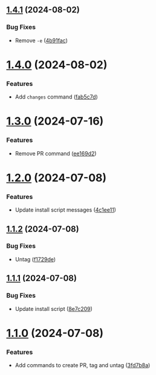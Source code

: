 ## [1.4.1](https://github.com/andrewscwei/mu/compare/v1.4.0...v1.4.1) (2024-08-02)


### Bug Fixes

* Remove `-e` ([4b91fac](https://github.com/andrewscwei/mu/commit/4b91fac6337b69b561debb2ac6abaaba637ac19f))

# [1.4.0](https://github.com/andrewscwei/mu/compare/v1.3.0...v1.4.0) (2024-08-02)


### Features

* Add `changes` command ([fab5c7d](https://github.com/andrewscwei/mu/commit/fab5c7de4c54430d76bc56f65b82247b79065481))

# [1.3.0](https://github.com/andrewscwei/mu/compare/v1.2.0...v1.3.0) (2024-07-16)


### Features

* Remove PR command ([ee169d2](https://github.com/andrewscwei/mu/commit/ee169d28d97eef2006a4abc7d32024cd0fcb50c3))

# [1.2.0](https://github.com/andrewscwei/mu/compare/v1.1.2...v1.2.0) (2024-07-08)


### Features

* Update install script messages ([4c1ee11](https://github.com/andrewscwei/mu/commit/4c1ee11d2b312ebefbe908f1fcc5b3563d58ef4f))

## [1.1.2](https://github.com/andrewscwei/mu/compare/v1.1.1...v1.1.2) (2024-07-08)


### Bug Fixes

* Untag ([f1729de](https://github.com/andrewscwei/mu/commit/f1729deae566fb85b13dd177a15eedf0a96a4a95))

## [1.1.1](https://github.com/andrewscwei/mu/compare/v1.1.0...v1.1.1) (2024-07-08)


### Bug Fixes

* Update install script ([8e7c209](https://github.com/andrewscwei/mu/commit/8e7c209ff262de1534b56ebebb2679ce6d156a81))

# [1.1.0](https://github.com/andrewscwei/mu/compare/v1.0.0...v1.1.0) (2024-07-08)


### Features

* Add commands to create PR, tag and untag ([3fd7b8a](https://github.com/andrewscwei/mu/commit/3fd7b8a3f29bef0cb7895fbc36c0e1c6b0df1e49))
